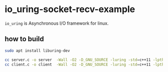# io_uring-socket-recv-example

`io_uring` is Asynchronous I/O framework for linux.

## how to build

```sh
sudo apt install liburing-dev

cc server.c -o server  -Wall -O2 -D_GNU_SOURCE -luring -std=c++11 -lpthread
cc client.c -o client  -Wall -O2 -D_GNU_SOURCE -luring -std=c++11 -lpthread
```
